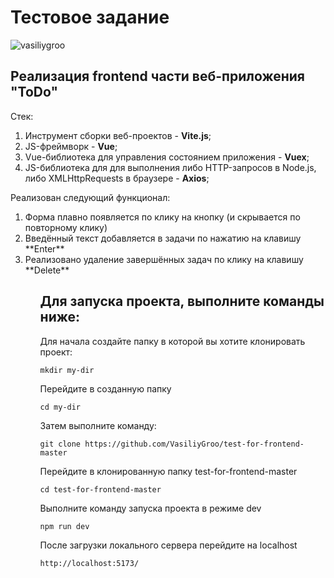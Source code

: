 # Тестовое задание
<p align="left"> <img src="https://komarev.com/ghpvc/?username=vasiliygroo&label=Profile%20views&color=0e75b6&style=flat" alt="vasiliygroo" /> </p>

## Реализация frontend части веб-приложения "ToDo"

Стек:
<ol>
<li>Инструмент сборки веб-проектов - <strong>Vite.js</strong>;</li>
<li>JS-фреймворк - <strong>Vue</strong>;</li>
<li>Vue-библиотека для управления состоянием приложения - <strong>Vuex</strong>;</li>
<li>JS-библиотека для для выполнения либо HTTP-запросов в Node.js, либо XMLHttpRequests в браузере - <strong>Axios</strong>;</li>
</ol>

Реализован следующий функционал:
<ol>
<li>Форма плавно появляется по клику на кнопку (и скрывается по повторному клику)</li>
<li>Введённый текст добавляется в задачи по нажатию на клавишу **Enter**</li>
<li>Реализовано удаление завершённых задач по клику на клавишу  **Delete**</li>
<ol>

## Для запуска проекта, выполните команды ниже:

Для начала создайте папку в которой вы хотите клонировать проект:
```git
mkdir my-dir
```
Перейдите в созданную папку
```git
cd my-dir
```
Затем выполните команду:
```git
git clone https://github.com/VasiliyGroo/test-for-frontend-master
```
Перейдите в клонированную папку test-for-frontend-master
```git
cd test-for-frontend-master
```
Выполните команду запуска проекта в режиме dev
```git
npm run dev
```
После загрузки локального сервера перейдите на localhost
```terminal
http://localhost:5173/
```
